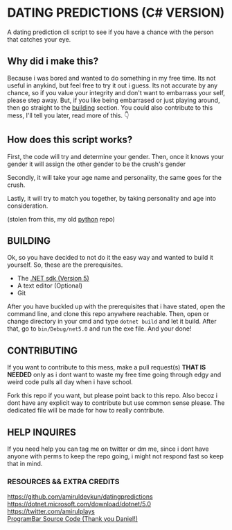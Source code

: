 # DATING PREDICTIONS (C# VERSION)
A dating prediction cli script to see if you have a chance with the person that catches your eye.

## Why did i make this?
Because i was bored and wanted to do something in my free time. Its not useful in anykind, but feel free to try it out i guess. Its not accurate by any chance, so if you value your integrity and don't want to embarrass your self, please step away. But, if you like being embarrased or just playing around, then go straight to the [building](https://github.com/amiruldevkun/Dating-Prediction#building) section. You could also contribute to this mess, I'll tell you later, read more of this. :point_down:


## How does this script works?

First, the code will try and determine your gender. Then, once it knows your gender it will assign the other gender to be the crush's gender

Secondly, it will take your age name and personality, the same goes for the crush. 

Lastly, it will try to match you together, by taking personality and age into consideration.

(stolen from this, my old [python](https://github.com/amiruldevkun/datingpredictions) repo)

<!-- ## How to get the script
So, you decided to grab the script. Alright, first if you have git, do 
```
git clone https://github.com/amiruldevkun/datingprediction_updated
```

Then, wait until it has done cloning. After that, you will have to go to `bin/Debug/net5.0`, and run the exe file. You might need the (dot)net sdk to run it but im sure its fine. 

Another way to get the script is to use the **BIG** green button on the top called `CODE`. Click it and download the zip. Unzip the file and go to the file location, and run the exe file and boom, its running. 

Just keep in mind that this code is __UNPOLISHED__ and __WILL__ have bugs. If thats the case, shoot me a dm through twitter cuz thats the only place i have dms open. -->

## BUILDING
Ok, so you have decided to not do it the easy way and wanted to build it yourself. So, these are the prerequisites.

- The [.NET sdk (Version 5)](https://dotnet.microsoft.com/download/dotnet/5.0)
- A text editor (Optional)
- Git 

After you have buckled up with the prerequisites that i have stated, open the command line, and clone this repo anywhere reachable. Then, open or change directory in your cmd and type `dotnet build` and let it build. After that, go to `bin/Debug/net5.0` and run the exe file. And your done! 

## CONTRIBUTING
If you want to contribute to this mess, make a pull request(s) __THAT IS NEEDED__ only as i dont want to waste my free time going through edgy and weird code pulls all day when i have school. 

Fork this repo if you want, but please point back to this repo. Also becoz i dont have any explicit way to contribute but use common sense please. The dedicated file will be made for how to really contribute.

## HELP INQUIRES 
If you need help you can tag me on twitter or dm me, since i dont have anyone with perms to keep the repo going, i might not respond fast so keep that in mind.


### RESOURCES && EXTRA CREDITS
https://github.com/amiruldevkun/datingpredictions <br />
https://dotnet.microsoft.com/download/dotnet/5.0 <br />
https://twitter.com/amirulplays <br />
[ProgramBar Source Code (Thank you Daniel!)](https://gist.github.com/DanielSWolf/0ab6a96899cc5377bf54)